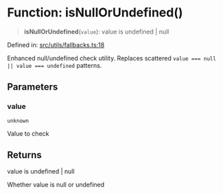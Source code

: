 # Function: isNullOrUndefined()

> **isNullOrUndefined**(`value`): value is undefined \| null

Defined in: [src/utils/fallbacks.ts:18](https://github.com/Nick2bad4u/Uptime-Watcher/blob/8a1973382d5fe14c52996ecda381894eb7ecd4a6/src/utils/fallbacks.ts#L18)

Enhanced null/undefined check utility.
Replaces scattered `value === null || value === undefined` patterns.

## Parameters

### value

`unknown`

Value to check

## Returns

value is undefined \| null

Whether value is null or undefined
